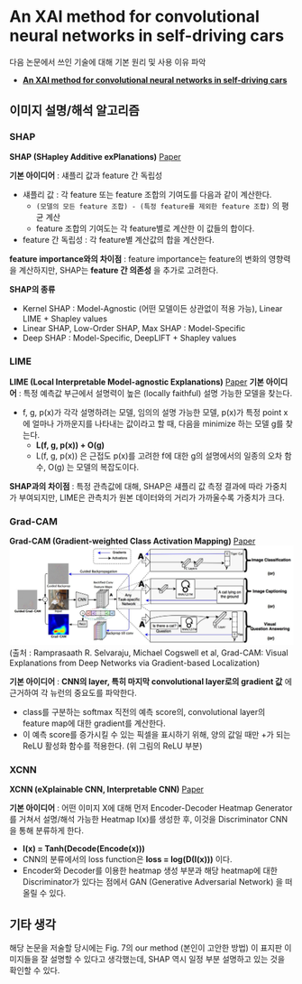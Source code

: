 # An XAI method for convolutional neural networks in self-driving cars
다음 논문에서 쓰인 기술에 대해 기본 원리 및 사용 이유 파악
* **[An XAI method for convolutional neural networks in self-driving cars](https://journals.plos.org/plosone/article?id=10.1371/journal.pone.0267282)**

## 이미지 설명/해석 알고리즘

### SHAP
**SHAP (SHapley Additive exPlanations)** [Paper](https://arxiv.org/pdf/1705.07874.pdf)

**기본 아이디어** : 섀플리 값과 feature 간 독립성
* 섀플리 값 : 각 feature 또는 feature 조합의 기여도를 다음과 같이 계산한다.
  * ```(모델의 모든 feature 조합) - (특정 feature를 제외한 feature 조합)``` 의 평균 계산
  * feature 조합의 기여도는 각 feature별로 계산한 이 값들의 합이다.
* feature 간 독립성 : 각 feature별 계산값의 합을 계산한다.

**feature importance와의 차이점** : feature importance는 feature의 변화의 영향력을 계산하지만, SHAP는 **feature 간 의존성** 을 추가로 고려한다.

**SHAP의 종류**
* Kernel SHAP : Model-Agnostic (어떤 모델이든 상관없이 적용 가능), Linear LIME + Shapley values
* Linear SHAP, Low-Order SHAP, Max SHAP : Model-Specific
* Deep SHAP : Model-Specific, DeepLIFT + Shapley values

### LIME
**LIME (Local Interpretable Model-agnostic Explanations)** [Paper](https://arxiv.org/pdf/1602.04938.pdf)
**기본 아이디어** : 특정 예측값 부근에서 설명력이 높은 (locally faithful) 설명 가능한 모델을 찾는다.
* f, g, p(x)가 각각 설명하려는 모델, 임의의 설명 가능한 모델, p(x)가 특정 point x에 얼마나 가까운지를 나타내는 값이라고 할 때, 다음을 minimize 하는 모델 g를 찾는다.
  * **L(f, g, p(x)) + O(g)**
  * L(f, g, p(x)) 은 근접도 p(x)를 고려한 f에 대한 g의 설명에서의 일종의 오차 함수, O(g) 는 모델의 복잡도이다.

**SHAP과의 차이점** : 특정 관측값에 대해, SHAP은 섀플리 값 측정 결과에 따라 가중치가 부여되지만, LIME은 관측치가 원본 데이터와의 거리가 가까울수록 가중치가 크다.

### Grad-CAM
**Grad-CAM (Gradient-weighted Class Activation Mapping)** [Paper](https://arxiv.org/pdf/1610.02391.pdf)
![Grad-CAM 구조](./Techs_used_images/GradCAM_1.PNG)
(출처 : Ramprasaath R. Selvaraju, Michael Cogswell et al, Grad-CAM: Visual Explanations from Deep Networks via Gradient-based Localization)

**기본 아이디어** : **CNN의 layer, 특히 마지막 convolutional layer로의 gradient 값** 에 근거하여 각 뉴런의 중요도를 파악한다.
* class를 구분하는 softmax 직전의 예측 score의, convolutional layer의 feature map에 대한 gradient를 계산한다.  
* 이 예측 score를 증가시킬 수 있는 픽셀을 표시하기 위해, 양의 값일 때만 +가 되는 ReLU 활성화 함수를 적용한다. (위 그림의 ReLU 부분)  

### XCNN
**XCNN (eXplainable CNN, Interpretable CNN)** [Paper](https://arxiv.org/pdf/2007.06712.pdf)

**기본 아이디어** : 어떤 이미지 X에 대해 먼저 Encoder-Decoder Heatmap Generator를 거쳐서 설명/해석 가능한 Heatmap I(x)를 생성한 후, 이것을 Discriminator CNN을 통해 분류하게 한다.
* **I(x) = Tanh(Decode(Encode(x)))**
* CNN의 분류에서의 loss function은 **loss = log(D(I(x)))** 이다.
* Encoder와 Decoder를 이용한 heatmap 생성 부분과 해당 heatmap에 대한 Discriminator가 있다는 점에서 GAN (Generative Adversarial Network) 을 떠올릴 수 있다.

## 기타 생각
해당 논문을 저술할 당시에는 Fig. 7의 our method (본인이 고안한 방법) 이 표지판 이미지들을 잘 설명할 수 있다고 생각했는데, SHAP 역시 일정 부분 설명하고 있는 것을 확인할 수 있다.
